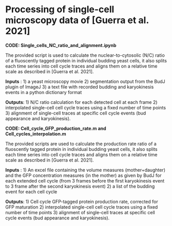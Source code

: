 # Processing of single-cell microscopy data of [Guerra et al. 2021]

**CODE: Single_cells_NC_ratio_and_alignment.ipynb**

The provided script is used to calculate the nuclear-to-cytosolic (N/C) ratio of a fluoscently tagged protein in individual budding yeast cells, it also splits each time series into cell cycle traces and aligns them on a relative time scale as described in [Guerra et al. 2021]. 

**Inputs** : 1) a yeast microscopy movie 2) segmentation output from the BudJ plugin of ImageJ 3) a text file with recorded budding and karyokinesis events in a python dictionary format

**Outputs**: 1) N/C ratio calculation for each detected cell at each frame 2) interpolated single-cell cell cycle traces using a fixed number of time points 3) alignment of single-cell traces at specific cell cycle events (bud appearance and karyokinesis).


**CODE: Cell_cycle_GFP_production_rate.m   and  Cell_cycles_interpolation.m**

The provided scripts are used to calculate the production rate ratio of a fluoscently tagged protein in individual budding yeast cells, it also splits each time series into cell cycle traces and aligns them on a relative time scale as described in [Guerra et al. 2021]. 

**Inputs** : 1) An excel file containing the volume measures (mother+daughter) and the GFP concentration measures (in the mother) as given by BudJ for each extended cell cycle (from 3 frames before the first karyokinesis event to 3 frame after the second karyokinesis event) 2) a list of the budding event for each cell cycle

**Outputs**: 1) Cell cycle GFP-tagged protein production rate, corrected for GFP maturation 2) interpolated single-cell cell cycle traces using a fixed number of time points 3) alignment of single-cell traces at specific cell cycle events (bud appearance and karyokinesis).
